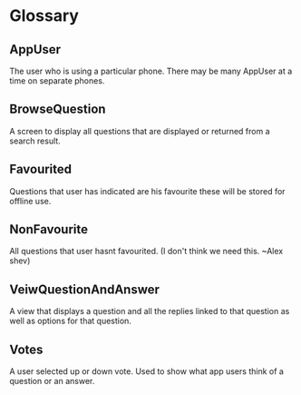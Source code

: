 Glossary
========

AppUser
------------
The user who is using a particular phone. There may be many AppUser at a time on separate phones.
       
BrowseQuestion
------------
A screen to display all questions that are displayed or returned from a search result.
        
Favourited
------------
Questions that user has indicated are his favourite these will be stored for offline use.
        
NonFavourite
------------
All questions that user hasnt favourited. (I don't think we need this. ~Alex shev)

VeiwQuestionAndAnswer
------------
A view that displays a question and all the replies linked to that question as well as options for that question.
    
Votes
------------
A user selected up or down vote. Used to show what app users think of a question or an answer.
        

